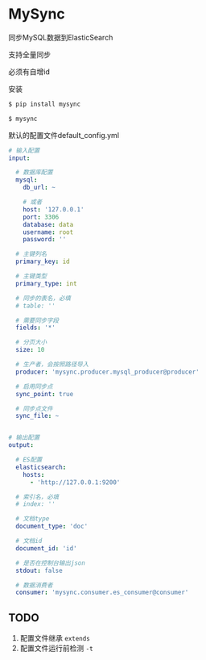 # MySync

同步MySQL数据到ElasticSearch

支持全量同步

必须有自增id

安装
```bash
$ pip install mysync

$ mysync
```

默认的配置文件default_config.yml
```yml
# 输入配置
input:

  # 数据库配置
  mysql:
    db_url: ~

    # 或者
    host: '127.0.0.1'
    port: 3306
    database: data
    username: root
    password: ''

  # 主键列名
  primary_key: id

  # 主键类型
  primary_type: int

  # 同步的表名，必填
  # table: ''

  # 需要同步字段
  fields: '*'

  # 分页大小
  size: 10

  # 生产者，会按照路径导入
  producer: 'mysync.producer.mysql_producer@producer'

  # 启用同步点
  sync_point: true

  # 同步点文件
  sync_file: ~


# 输出配置
output:

  # ES配置
  elasticsearch:
    hosts:
      - 'http://127.0.0.1:9200'

  # 索引名，必填
  # index: ''

  # 文档type
  document_type: 'doc'

  # 文档id
  document_id: 'id'

  # 是否在控制台输出json
  stdout: false

  # 数据消费者
  consumer: 'mysync.consumer.es_consumer@consumer'

```

## TODO

1. 配置文件继承 `extends`
2. 配置文件运行前检测 `-t`
